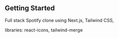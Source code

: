 ## Getting Started

Full stack Spotify clone using Next.js, Tailwind CSS,

libraries: react-icons, tailwind-merge
